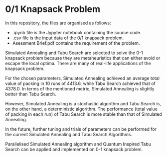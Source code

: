 # 0/1 Knapsack Problem

In this repository, the files are organised as follows:
- .ipynb file is the Jypyter notebook containing the source code.
- .csv file is the input data of the 0/1 knapsack problem.
- Asessment Brief.pdf contains the requirement of the problem.

Simulated Annealing and Tabu Search are selected to solve the 0-1 knapsack problem because they are metaheuristics that can either avoid or escape the local optima. There are many of real-life applications of the knapsack problem.

For the chosen parameters, Simulated Annealing achieved an average total value of packing in 10 runs of 4413.6, while Tabu Search achieved that of 4378.0. In terms of the mentioned metric, Simulated Annealing is slightly better than Tabu Search. 

However, Simulated Annealing is a stochastic algorithm and Tabu Search is, on the other hand, a deterministic algorithm. The performance (total value of packing in each run) of Tabu Search is more stable than that of Simulated Annealing. 

In the future, further tuning and trials of parameters can be performed for the current Simulated Annealing and Tabu Search Algorithms. 

Parallelised Simulated Annealing algorithm and Quantum Inspired Tabu Search can be applied and implemented on 0-1 knapsack problem.

